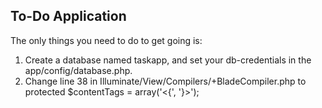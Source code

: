 ## To-Do Application

The only things you need to do to get going is:

1. Create a database named taskapp, and set your db-credentials in the app/config/database.php.
2. Change line 38 in Illuminate/View/Compilers/+BladeCompiler.php to protected $contentTags = array('<{', '}>');

